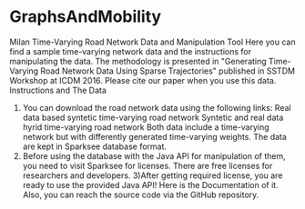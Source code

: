 # GraphsAndMobility

Milan Time-Varying Road Network Data and Manipulation Tool
Here you can find a sample time-varying network data and the instructions for manipulating the data. The methodology is presented in "Generating Time-Varying Road Network Data Using Sparse Trajectories" published in SSTDM Workshop at ICDM 2016. Please cite our paper when you use this data. 
Instructions and The Data
1) You can download the road network data using the following links:
Real data based syntetic time-varying road network 
Syntetic and real data hyrid time-varying road network
Both data include a time-varying network but with differently generated time-varying weights. The data are kept in Sparksee database format. 
2) Before using the database with the Java API for manipulation of them, you need to visit Sparksee for licenses. There are free licenses for researchers and developers.
3)After getting required license, you are ready to use the provided Java API! Here is the Documentation of it. Also, you can reach the source code via the GitHub repository.
